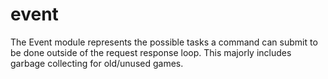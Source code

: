 # event
The Event module represents the possible tasks a command can submit to be done outside of the request response loop.
This majorly includes garbage collecting for old/unused games.